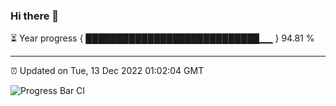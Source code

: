 ### Hi there 👋

⏳ Year progress { ████████████████████████████▁▁ } 94.81 %

---

⏰ Updated on Tue, 13 Dec 2022 01:02:04 GMT

![Progress Bar CI](https://github.com/liununu/liununu/workflows/Progress%20Bar%20CI/badge.svg)
